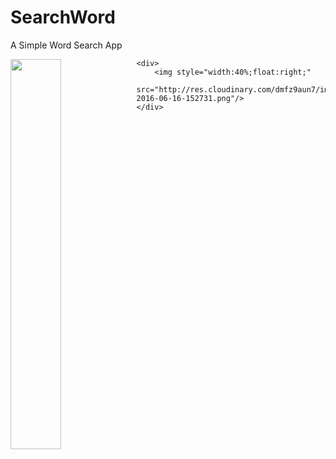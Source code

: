 # SearchWord
A Simple Word Search App

<div id="container">
    <div>
        <img style="width:40%;float:left;"
            src="http://res.cloudinary.com/dmfz9aun7/image/upload/v1466063644/app/device-2016-06-16-152649.png"/>
    </div>

    <div>
        <img style="width:40%;float:right;"
            src="http://res.cloudinary.com/dmfz9aun7/image/upload/v1466063645/app/device-2016-06-16-152731.png"/>
    </div>
</div>

